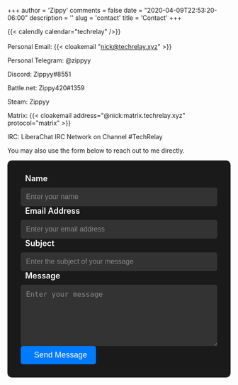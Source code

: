 +++
author = 'Zippy'
comments = false
date = "2020-04-09T22:53:20-06:00"
description = ''
slug = 'contact'
title = 'Contact'
+++

{{< calendly calendar="techrelay" />}}
<br>
<br>
Personal Email: {{< cloakemail "nick@techrelay.xyz" >}}

Personal Telegram: @zippyy

Discord: Zippyy#8551

Battle.net: Zippy420#1359

Steam: Zippyy

Matrix: {{< cloakemail address="@nick:matrix.techrelay.xyz" protocol="matrix" >}}

IRC: LiberaChat IRC Network on Channel #TechRelay

You may also use the form below to reach out to me directly.

<!DOCTYPE HTML>
<form name="contact" class="contact-form width-normal" action="/thank-you/" method="POST" data-netlify="true">
    <input type="hidden" name="form-name" value="contact" />
    <div class="form-group">
        <label class="form-label" for="Name"><i class="fas fa-user"></i>Name</label>
        <input id="contact-form-name" name="Name" type="text" placeholder="Enter your name" class="form-input" required="" autocomplete="off">
    </div>
    <div class="form-group">
        <label class="form-label" for="Email"><i class="fas fa-envelope"></i>Email Address</label>
        <input id="contact-form-email" name="Email" type="email" placeholder="Enter your email address" class="form-input" required="" autocomplete="off">
    </div>
    <div class="form-group">
        <label class="form-label" for="Subject"><i class="fas fa-comment"></i>Subject</label>
        <input id="contact-form-subject" name="Subject" type="text" placeholder="Enter the subject of your message" class="form-input" required="" autocomplete="off">
    </div>
    <div class="form-group">
        <label class="form-label" for="Message"><i class="fas fa-pencil-alt"></i>Message</label>
        <textarea class="form-input" id="contact-form-message" name="Message" placeholder="Enter your message" rows="6"></textarea>
    </div>
    <div class="form-group">
        <button type="submit" value="Submit" id="Form-submit" class="btn-submit"><i class="fas fa-paper-plane"></i>Send Message</button>
    </div>
</form>

<style>
    .contact-form {
        background-color: #1a1a1a;
        border: none;
        padding: 30px;
        border-radius: 10px;
    }
    
    .form-label {
        display: flex;
        align-items: center;
        margin-bottom: 10px;
        font-size: 18px;
        font-weight: 600;
        color: #fff;
    }

    .form-label i {
        font-size: 20px;
        margin-right: 10px;
    }
    
    .form-input {
        display: block;
        width: 100%;
        padding: 12px;
        border: none;
        border-radius: 5px;
        font-size: 16px;
        background-color: #333;
        color: #fff;
        transition: background-color 0.3s ease-in-out;
    }

    .form-input:focus {
        outline: none;
        background-color: #444;
    }

    .form-input::placeholder {
        color: #888;
    }
    
    .btn-submit {
        background-color: #007bff;
        color: #fff;
        border: none;
        padding: 10px 20px;
        border-radius: 5px;
        font-size: 18px;
        cursor: pointer;
        transition: background-color 0.3s ease-in-out;
        display: flex;
        align-items: center;
    }

    .btn-submit i {
        font-size: 18px;
        margin-right: 10px;
    }
    
    .btn-submit:hover {
        background-color: #0069d9;
    }
</style>

<!-- Add Font Awesome icons -->
<script src="https://kit.fontawesome
